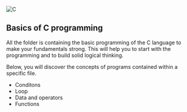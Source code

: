 ![C](https://img.shields.io/badge/c-%2300599C.svg?style=for-the-badge&logo=c&logoColor=white)
<h2>Basics of C programming</h2>
<p>All the folder is containing the basic programming of the C language to make your fundamentals strong.
This will help you to start with the programming and to build solid logical thinking.</p>
<p>Below, you will discover the concepts of programs contained within a specific file.</p>
<ul>
  <li>Conditons</li>
  <li>Loop</li>
  <li>Data and operators</li>
  <li>Functions</li>
</ul>
